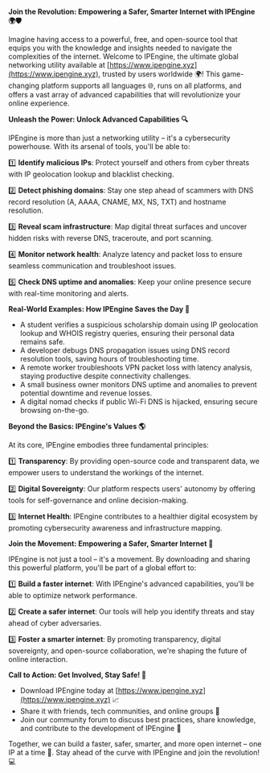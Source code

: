**Join the Revolution: Empowering a Safer, Smarter Internet with IPEngine 🌍🛡️**

Imagine having access to a powerful, free, and open-source tool that equips you with the knowledge and insights needed to navigate the complexities of the internet. Welcome to IPEngine, the ultimate global networking utility available at [https://www.ipengine.xyz](https://www.ipengine.xyz), trusted by users worldwide 🌍! This game-changing platform supports all languages 🌐, runs on all platforms, and offers a vast array of advanced capabilities that will revolutionize your online experience.

**Unleash the Power: Unlock Advanced Capabilities 🔍**

IPEngine is more than just a networking utility – it's a cybersecurity powerhouse. With its arsenal of tools, you'll be able to:

1️⃣ **Identify malicious IPs**: Protect yourself and others from cyber threats with IP geolocation lookup and blacklist checking.

2️⃣ **Detect phishing domains**: Stay one step ahead of scammers with DNS record resolution (A, AAAA, CNAME, MX, NS, TXT) and hostname resolution.

3️⃣ **Reveal scam infrastructure**: Map digital threat surfaces and uncover hidden risks with reverse DNS, traceroute, and port scanning.

4️⃣ **Monitor network health**: Analyze latency and packet loss to ensure seamless communication and troubleshoot issues.

5️⃣ **Check DNS uptime and anomalies**: Keep your online presence secure with real-time monitoring and alerts.

**Real-World Examples: How IPEngine Saves the Day 📡**

* A student verifies a suspicious scholarship domain using IP geolocation lookup and WHOIS registry queries, ensuring their personal data remains safe.
* A developer debugs DNS propagation issues using DNS record resolution tools, saving hours of troubleshooting time.
* A remote worker troubleshoots VPN packet loss with latency analysis, staying productive despite connectivity challenges.
* A small business owner monitors DNS uptime and anomalies to prevent potential downtime and revenue losses.
* A digital nomad checks if public Wi-Fi DNS is hijacked, ensuring secure browsing on-the-go.

**Beyond the Basics: IPEngine's Values 🌎**

At its core, IPEngine embodies three fundamental principles:

1️⃣ **Transparency**: By providing open-source code and transparent data, we empower users to understand the workings of the internet.

2️⃣ **Digital Sovereignty**: Our platform respects users' autonomy by offering tools for self-governance and online decision-making.

3️⃣ **Internet Health**: IPEngine contributes to a healthier digital ecosystem by promoting cybersecurity awareness and infrastructure mapping.

**Join the Movement: Empowering a Safer, Smarter Internet 🚀**

IPEngine is not just a tool – it's a movement. By downloading and sharing this powerful platform, you'll be part of a global effort to:

1️⃣ **Build a faster internet**: With IPEngine's advanced capabilities, you'll be able to optimize network performance.

2️⃣ **Create a safer internet**: Our tools will help you identify threats and stay ahead of cyber adversaries.

3️⃣ **Foster a smarter internet**: By promoting transparency, digital sovereignty, and open-source collaboration, we're shaping the future of online interaction.

**Call to Action: Get Involved, Stay Safe! 🚀**

* Download IPEngine today at [https://www.ipengine.xyz](https://www.ipengine.xyz) 📈
* Share it with friends, tech communities, and online groups 💬
* Join our community forum to discuss best practices, share knowledge, and contribute to the development of IPEngine 🤝

Together, we can build a faster, safer, smarter, and more open internet – one IP at a time 🔗. Stay ahead of the curve with IPEngine and join the revolution! 💻